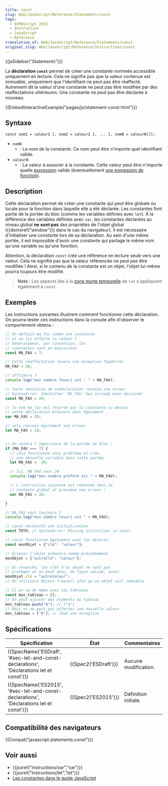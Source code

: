 ```yaml
---
title: const
slug: Web/JavaScript/Reference/Statements/const
tags:
  - ECMAScript 2015
  - Instruction
  - JavaScript
  - Reference
translation_of: Web/JavaScript/Reference/Statements/const
original_slug: Web/JavaScript/Reference/Instructions/const
---
```

{{jsSidebar("Statements")}}

La **déclaration `const`** permet de créer une constante nommée accessible uniquement en lecture. Cela ne signifie pas que la valeur contenue est immuable, uniquement que l'identifiant ne peut pas être réaffecté. Autrement dit la valeur d'une constante ne peut pas être modifiée par des réaffectations ultérieures. Une constante ne peut pas être déclarée à nouveau.

{{EmbedInteractiveExample("pages/js/statement-const.html")}}

## Syntaxe

    const nom1 = valeur1 [, nom2 = valeur2 [, ... [, nomN = valeurN]]];

- `nomN`
  - : Le nom de la constante. Ce nom peut être n'importe quel identifiant valide.
- `valeurN`
  - : La valeur à associer à la constante. Cette valeur peut être n'importe quelle [expression](/fr/docs/Web/JavaScript/Guide/Expressions_et_Opérateurs#new) valide (éventuellement [une expression de fonction](/fr/docs/Web/JavaScript/Reference/Opérateurs/L_opérateur_function)).

## Description

Cette déclaration permet de créer une constante qui peut être globale ou locale pour la fonction dans laquelle elle a été déclarée. Les constantes font partie de la portée du bloc (comme les variables définies avec `let`). À la différence des variables définies avec `var`, les constantes déclarées au niveau global **ne sont pas** des propriétés de l'objet global ({{domxref("window")}} dans le cas du navigateur). Il est nécessaire d'initialiser une constante lors de sa déclaration. Au sein d'une même portée, il est impossible d'avoir une constante qui partage le même nom qu'une variable ou qu'une fonction.

Attention, la déclaration `const` crée une référence en lecture seule vers une valeur. Cela ne signifie pas que la valeur référencée ne peut pas être modifiée ! Ainsi, si le contenu de la constante est un objet, l'objet lui-même pourra toujours être modifié.

> **Note :** Les aspects liés à la [zone morte temporelle](</fr/docs/Web/JavaScript/Reference/Instructions/let#Zone_morte_temporaire_(Temporal_Dead_Zone_TDZ)_et_les_erreurs_liées_à_let>) de `let` s'appliquent également à `const`.

## Exemples

Les instructions suivantes illustrent comment fonctionne cette déclaration. On pourra tester ces instructions dans la console afin d'observer le comportement obtenu :

```js
// On définit ma_fav comme une constante
// et on lui affecte la valeur 7
// Généralement, par convention, les
// constantes sont en majuscules
const MA_FAV = 7;

// Cette réaffectation lèvera une exception TypeError
MA_FAV = 20;

// affichera 7
console.log("mon nombre favori est : " + MA_FAV);

// toute tentative de redéclaration renvoie une erreur
// SyntaxError: Identifier 'MY_FAV' has already been declared
const MA_FAV = 20;

// le nom ma_fav est réservé par la constante ci-dessus
// cette déclaration échouera donc également
var MA_FAV = 20;

// cela renvoie également une erreur
let MA_FAV = 20;


// On notera l'importance de la portée de bloc :
if (MA_FAV === 7) {
  // cela fonctionne sans problème et crée
  // une nouvelle variable dans cette portée
  let MA_FAV =  20;

  // Ici, MA_FAV vaut 20
  console.log("mon nombre préféré est " + MA_FAV);

  // L'instruction suivante est remontée dans le
  // contexte global et provoque une erreur !
  var MA_FAV = 20;

}

// MA_FAV vaut toujours 7
console.log("mon nombre favori est " + MA_FAV);

// const nécessite une initialisation
const TOTO; // SyntaxError: Missing initializer in const

// const fonctionne également avec les objects
const monObjet = {"clé": "valeur"};

// Écraser l'objet échouera comme précédemment
monObjet = {"autreClé": "valeur"};

// En revanche, les clés d'un objet ne sont pas
// protégés et on peut donc, de façon valide, avoir
monObjet.clé = "autreValeur";
// On utilisera Object.freeze() afin qu'un objet soit immuable

// Il en va de même avec les tableaux
const mon_tableau = [];
// On peut ajouter des éléments au tableau
mon_tableau.push("A"); // ["A"]
// Mais on ne peut pas affecter une nouvelle valeur
mon_tableau = ["B"]; // lève une exception
```

## Spécifications

| Spécification                                                                                                        | État                         | Commentaires         |
| -------------------------------------------------------------------------------------------------------------------- | ---------------------------- | -------------------- |
| {{SpecName('ESDraft', '#sec-let-and-const-declarations', 'Déclarations let et const')}} | {{Spec2('ESDraft')}} | Aucune modification. |
| {{SpecName('ES2015', '#sec-let-and-const-declarations', 'Déclarations let et const')}} | {{Spec2('ES2015')}}     | Définition initiale. |

## Compatibilité des navigateurs

{{Compat("javascript.statements.const")}}

## Voir aussi

- {{jsxref("Instructions/var","var")}}
- {{jsxref("Instructions/let","let")}}
- [Les constantes dans le guide JavaScript](/fr/docs/Web/JavaScript/Guide/Valeurs,_variables,_et_littéraux#Constantes)
